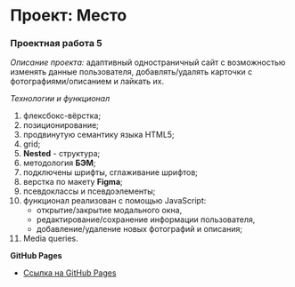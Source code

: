 # Проект: Место

### Проектная работа 5


_Описание проекта:_ адаптивный одностраничный сайт с возможностью изменять данные пользователя, добавлять/удалять карточки с фотографиями/описанием  и лайкать их.

_Технологии и функционал_
 1) флексбокс-вёрстка;
 2) позиционирование;
 3) продвинутую семантику языка HTML5;
 4) grid;
 5) **Nested** - структура;
 6) методология **БЭМ**;
 7) подключены шрифты, сглаживание шрифтов;
 8) верстка по макету **Figma**;
 9) псевдоклассы и псевдоэлементы;
 10) функционал реализован с помощью JavaScript:
      * открытие/закрытие модального окна,
      * редактирование/сохранение информации пользователя,
      * добавление/удаление новых фотографий и описания;
 11) Media queries.


**GitHub Pages**

* [Ссылка на GitHub Pages](https://biswap9.github.io/mesto/)


